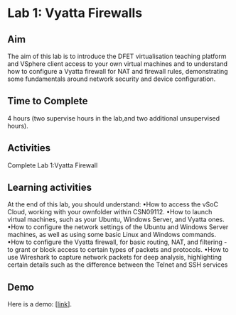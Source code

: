 <h1>Lab 1: Vyatta Firewalls</h2>
<h2>Aim</h2>
The  aim  of  this  lab  is  to  introduce  the  DFET  virtualisation  teaching  platform  and  VSphere client  access  to  your  own  virtual  machines  and  to  understand  how  to  configure  a  Vyatta firewall  for  NAT  and  firewall  rules, demonstrating  some  fundamentals  around  network security and device configuration.


<h2>Time to Complete</h2>
4 hours (two supervise hours in the lab,and two additional unsupervised hours).

<h2>Activities</h2>

Complete Lab 1:Vyatta Firewall

<h2>Learning activities</h2>
At the end of this lab, you should understand:
•How to access the vSoC Cloud, working with your ownfolder within CSN09112.
•How to launch virtual machines, such as your Ubuntu, Windows Server, and Vyatta ones.
•How to configure the network settings of the Ubuntu and Windows Server machines, as well as using some basic Linux and Windows commands.
•How  to  configure  the  Vyatta  firewall,  for  basic  routing,  NAT,  and  filtering -to  grant  or block access to certain types of packets and protocols.
•How to use Wireshark to capture network packets for deep analysis, highlighting certain details such as the difference between the Telnet and SSH services
<h2>Demo</h2>

<p>Here is a demo: [<a href="https://www.youtube.com/watch?v=ACldSA_uKM0" target="_blank">link</a>].</p>
